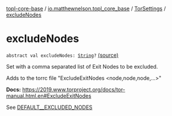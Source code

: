 [topl-core-base](../../index.md) / [io.matthewnelson.topl_core_base](../index.md) / [TorSettings](index.md) / [excludeNodes](./exclude-nodes.md)

# excludeNodes

`abstract val excludeNodes: `[`String`](https://kotlinlang.org/api/latest/jvm/stdlib/kotlin/-string/index.html)`?` [(source)](https://github.com/05nelsonm/TorOnionProxyLibrary-Android/blob/master/topl-core-base/src/main/java/io/matthewnelson/topl_core_base/TorSettings.kt#L221)

Set with a comma separated list of Exit Nodes to be excluded.

Adds to the torrc file "ExcludeExitNodes &lt;node,node,node,...&gt;"

**Docs:** https://2019.www.torproject.org/docs/tor-manual.html.en#ExcludeExitNodes

See [DEFAULT__EXCLUDED_NODES](-d-e-f-a-u-l-t__-e-x-c-l-u-d-e-d_-n-o-d-e-s.md)

